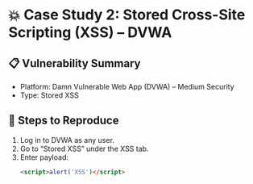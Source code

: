 # 💥 Case Study 2: Stored Cross-Site Scripting (XSS) – DVWA

## 📋 Vulnerability Summary

- Platform: Damn Vulnerable Web App (DVWA) – Medium Security
- Type: Stored XSS

## 🧪 Steps to Reproduce

1. Log in to DVWA as any user.
2. Go to “Stored XSS” under the XSS tab.
3. Enter payload:
   ```html
   <script>alert('XSS')</script>

